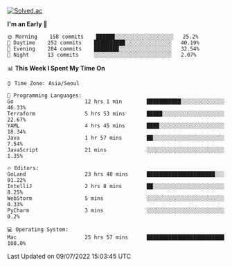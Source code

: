 [![Solved.ac](http://mazassumnida.wtf/api/v2/generate_badge?boj=kuckjwi)](https://solved.ac/kuckjwi)
<!--START_SECTION:waka-->
**I'm an Early 🐤** 

```text
🌞 Morning    158 commits    ██████░░░░░░░░░░░░░░░░░░░   25.2% 
🌆 Daytime    252 commits    ██████████░░░░░░░░░░░░░░░   40.19% 
🌃 Evening    204 commits    ████████░░░░░░░░░░░░░░░░░   32.54% 
🌙 Night      13 commits     ░░░░░░░░░░░░░░░░░░░░░░░░░   2.07%

```


📊 **This Week I Spent My Time On** 

```text
⌚︎ Time Zone: Asia/Seoul

💬 Programming Languages: 
Go                       12 hrs 1 min        ███████████░░░░░░░░░░░░░░   46.33% 
Terraform                5 hrs 53 mins       █████░░░░░░░░░░░░░░░░░░░░   22.67% 
YAML                     4 hrs 45 mins       ████░░░░░░░░░░░░░░░░░░░░░   18.34% 
Java                     1 hr 57 mins        ██░░░░░░░░░░░░░░░░░░░░░░░   7.54% 
JavaScript               21 mins             ░░░░░░░░░░░░░░░░░░░░░░░░░   1.35%

🔥 Editors: 
GoLand                   23 hrs 40 mins      ██████████████████████░░░   91.22% 
IntelliJ                 2 hrs 8 mins        ██░░░░░░░░░░░░░░░░░░░░░░░   8.25% 
WebStorm                 5 mins              ░░░░░░░░░░░░░░░░░░░░░░░░░   0.33% 
PyCharm                  3 mins              ░░░░░░░░░░░░░░░░░░░░░░░░░   0.2%

💻 Operating System: 
Mac                      25 hrs 57 mins      █████████████████████████   100.0%

```


 Last Updated on 09/07/2022 15:03:45 UTC
<!--END_SECTION:waka-->
